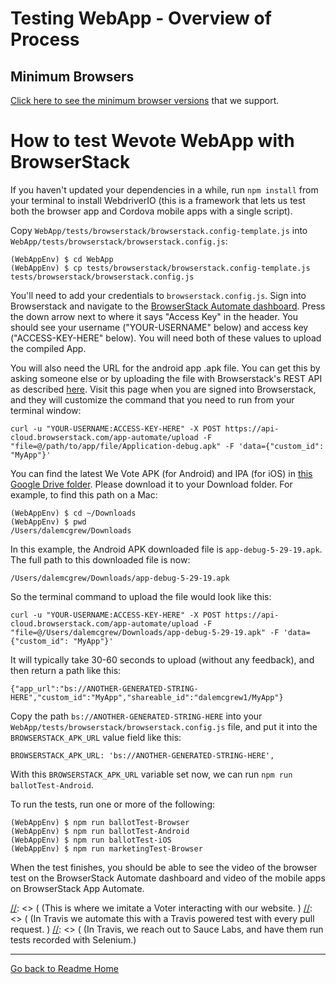 # Testing WebApp - Overview of Process

## Minimum Browsers

[Click here to see the minimum browser versions](https://docs.google.com/spreadsheets/d/1FlUMCvg1pNIO0IzJm0jQyvUW1YC_KHh-LO4l-OVIcog/edit#gid=1774503729) 
that we support.

# How to test Wevote WebApp with BrowserStack

If you haven't updated your dependencies in a while, run `npm install` from your terminal to install WebdriverIO (this is a framework that lets us test both the browser app and Cordova mobile apps with a single script). 

Copy `WebApp/tests/browserstack/browserstack.config-template.js` into `WebApp/tests/browserstack/browserstack.config.js`:

    (WebAppEnv) $ cd WebApp
    (WebAppEnv) $ cp tests/browserstack/browserstack.config-template.js tests/browserstack/browserstack.config.js

You'll need to add your credentials to `browserstack.config.js`. Sign into Browserstack and navigate to the [BrowserStack Automate dashboard](https://automate.browserstack.com/). Press the down arrow next to where it says "Access Key" in the header. You should see your username ("YOUR-USERNAME" below) and access key ("ACCESS-KEY-HERE" below). You will need both of these values to upload the compiled App.

You will also need the URL for the android app .apk file. You can get this by asking someone else or by uploading the file with Browserstack's REST API as described [here](https://www.browserstack.com/app-automate/rest-api?framework=appium).
Visit this page when you are signed into Browserstack, and they will customize the command that you need to run from your terminal window:

    curl -u "YOUR-USERNAME:ACCESS-KEY-HERE" -X POST https://api-cloud.browserstack.com/app-automate/upload -F "file=@/path/to/app/file/Application-debug.apk" -F 'data={"custom_id": "MyApp"}'

You can find the latest We Vote APK (for Android) and IPA (for iOS) in [this Google Drive folder](https://drive.google.com/drive/u/0/folders/10tK7oqY7FKWhe0ilHDcli-DWpT9ldTFs).
Please download it to your Download folder. For example, to find this path on a Mac:

    (WebAppEnv) $ cd ~/Downloads
    (WebAppEnv) $ pwd
    /Users/dalemcgrew/Downloads

In this example, the Android APK downloaded file is `app-debug-5-29-19.apk`. The full path to this downloaded file is now:

    /Users/dalemcgrew/Downloads/app-debug-5-29-19.apk

So the terminal command to upload the file would look like this:

    curl -u "YOUR-USERNAME:ACCESS-KEY-HERE" -X POST https://api-cloud.browserstack.com/app-automate/upload -F "file=@/Users/dalemcgrew/Downloads/app-debug-5-29-19.apk" -F 'data={"custom_id": "MyApp"}'

It will typically take 30-60 seconds to upload (without any feedback), and then return a path like this:

    {"app_url":"bs://ANOTHER-GENERATED-STRING-HERE","custom_id":"MyApp","shareable_id":"dalemcgrew1/MyApp"}

Copy the path `bs://ANOTHER-GENERATED-STRING-HERE` into your `WebApp/tests/browserstack/browserstack.config.js` file,
and put it into the `BROWSERSTACK_APK_URL` value field like this:

    BROWSERSTACK_APK_URL: 'bs://ANOTHER-GENERATED-STRING-HERE',

With this `BROWSERSTACK_APK_URL` variable set now, we can run `npm run ballotTest-Android`.

To run the tests, run one or more of the following:

    (WebAppEnv) $ npm run ballotTest-Browser
    (WebAppEnv) $ npm run ballotTest-Android
    (WebAppEnv) $ npm run ballotTest-iOS
    (WebAppEnv) $ npm run marketingTest-Browser

When the test finishes, you should be able to see the video of the browser test on the BrowserStack Automate dashboard and video of the mobile apps on BrowserStack App Automate.


[//]: <> ( ## User Interaction Automated Testing with SauceLabs and Selenium)

[//]: <> ( (This is where we imitate a Voter interacting with our website. )
[//]: <> ( (In Travis we automate this with a Travis powered test with every pull request. )
[//]: <> ( (In Travis, we reach out to Sauce Labs, and have them run tests recorded with Selenium.)

[//]: <> (Configuration in WebApp/.travis.yml and WebApp/tests/selenium/interpreter_config.json)

[//]: <> (Please see /tests/selenium)

[//]: <> (## Component automated testing)

[//]: <> (This is where we test one component at a time. )
[//]: <> (Currently in Travis we automate this with a Travis powered test with every pull request. )

[//]: <> (Configuration in WebApp/.travis.yml and WebApp/package.json)

[//]: <> (Developers can run “npm run autoTest”)

[//]: <> (What are the components we want to test separately from user interaction testing?)
[//]: <> (/src/js/components/AddressBox.jsx)

---

[Go back to Readme Home](../../README.md)
